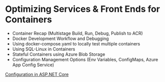 # Optimizing Services & Front Ends for Containers

- Container Recap (Multistage Build, Run, Debug, Publish to ACR)
- Docker Development Workflow and Debugging
- Using docker-compose.yaml to locally test multiple containers
- Using SQL-Linux in Containers
- Stateful Containers using Azure Blob Storage
- Configuration Management Options (Env Variables, ConfigMaps, Azure App Config Service)

[Configuration in ASP.NET Core](https://docs.microsoft.com/en-us/aspnet/core/fundamentals/configuration/?view=aspnetcore-6.0#environment-variables)